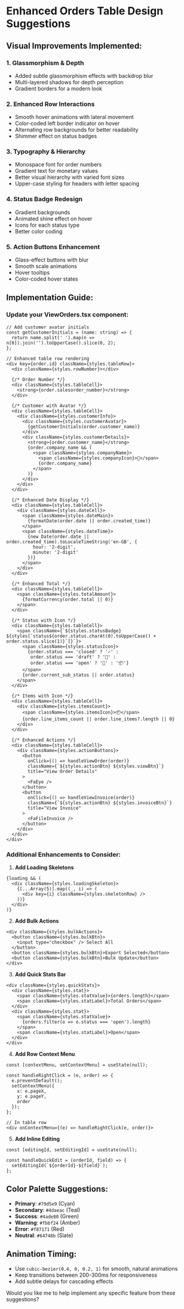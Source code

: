 # Enhanced Orders Table Design Suggestions

## Visual Improvements Implemented:

### 1. **Glassmorphism & Depth**
- Added subtle glassmorphism effects with backdrop blur
- Multi-layered shadows for depth perception
- Gradient borders for a modern look

### 2. **Enhanced Row Interactions**
- Smooth hover animations with lateral movement
- Color-coded left border indicator on hover
- Alternating row backgrounds for better readability
- Shimmer effect on status badges

### 3. **Typography & Hierarchy**
- Monospace font for order numbers
- Gradient text for monetary values
- Better visual hierarchy with varied font sizes
- Upper-case styling for headers with letter spacing

### 4. **Status Badge Redesign**
- Gradient backgrounds
- Animated shine effect on hover
- Icons for each status type
- Better color coding

### 5. **Action Buttons Enhancement**
- Glass-effect buttons with blur
- Smooth scale animations
- Hover tooltips
- Color-coded hover states

## Implementation Guide:

### Update your ViewOrders.tsx component:

```tsx
// Add customer avatar initials
const getCustomerInitials = (name: string) => {
  return name.split(' ').map(n => n[0]).join('').toUpperCase().slice(0, 2);
};

// Enhanced table row rendering
<div key={order.id} className={styles.tableRow}>
  <div className={styles.rowNumber}></div>
  
  {/* Order Number */}
  <div className={styles.tableCell}>
    <strong>{order.salesorder_number}</strong>
  </div>
  
  {/* Customer with Avatar */}
  <div className={styles.tableCell}>
    <div className={styles.customerInfo}>
      <div className={styles.customerAvatar}>
        {getCustomerInitials(order.customer_name)}
      </div>
      <div className={styles.customerDetails}>
        <strong>{order.customer_name}</strong>
        {order.company_name && (
          <span className={styles.companyName}>
            <span className={styles.companyIcon}>🏢</span>
            {order.company_name}
          </span>
        )}
      </div>
    </div>
  </div>
  
  {/* Enhanced Date Display */}
  <div className={styles.tableCell}>
    <div className={styles.dateCell}>
      <span className={styles.dateMain}>
        {formatDate(order.date || order.created_time)}
      </span>
      <span className={styles.dateTime}>
        {new Date(order.date || order.created_time).toLocaleTimeString('en-GB', {
          hour: '2-digit',
          minute: '2-digit'
        })}
      </span>
    </div>
  </div>
  
  {/* Enhanced Total */}
  <div className={styles.tableCell}>
    <span className={styles.totalAmount}>
      {formatCurrency(order.total || 0)}
    </span>
  </div>
  
  {/* Status with Icon */}
  <div className={styles.tableCell}>
    <span className={`${styles.statusBadge} ${styles[`status${order.status.charAt(0).toUpperCase() + order.status.slice(1)}`]}`}>
      <span className={styles.statusIcon}>
        {order.status === 'closed' ? '✓' : 
         order.status === 'draft' ? '📝' : 
         order.status === 'open' ? '🔄' : '📦'}
      </span>
      {order.current_sub_status || order.status}
    </span>
  </div>
  
  {/* Items with Icon */}
  <div className={styles.tableCell}>
    <div className={styles.itemsCount}>
      <span className={styles.itemsIcon}>📦</span>
      {order.line_items_count || order.line_items?.length || 0}
    </div>
  </div>
  
  {/* Enhanced Actions */}
  <div className={styles.tableCell}>
    <div className={styles.actionButtons}>
      <button
        onClick={() => handleViewOrder(order)}
        className={`${styles.actionBtn} ${styles.viewBtn}`}
        title="View Order Details"
      >
        <FaEye />
      </button>
      <button
        onClick={() => handleViewInvoice(order)}
        className={`${styles.actionBtn} ${styles.invoiceBtn}`}
        title="View Invoice"
      >
        <FaFileInvoice />
      </button>
    </div>
  </div>
</div>
```

### Additional Enhancements to Consider:

1. **Add Loading Skeletons**
```tsx
{loading && (
  <div className={styles.loadingSkeleton}>
    {[...Array(5)].map((_, i) => (
      <div key={i} className={styles.skeletonRow} />
    ))}
  </div>
)}
```

2. **Add Bulk Actions**
```tsx
<div className={styles.bulkActions}>
  <button className={styles.bulkBtn}>
    <input type="checkbox" /> Select All
  </button>
  <button className={styles.bulkBtn}>Export Selected</button>
  <button className={styles.bulkBtn}>Bulk Update</button>
</div>
```

3. **Add Quick Stats Bar**
```tsx
<div className={styles.quickStats}>
  <div className={styles.stat}>
    <span className={styles.statValue}>{orders.length}</span>
    <span className={styles.statLabel}>Total Orders</span>
  </div>
  <div className={styles.stat}>
    <span className={styles.statValue}>
      {orders.filter(o => o.status === 'open').length}
    </span>
    <span className={styles.statLabel}>Open</span>
  </div>
</div>
```

4. **Add Row Context Menu**
```tsx
const [contextMenu, setContextMenu] = useState(null);

const handleRightClick = (e, order) => {
  e.preventDefault();
  setContextMenu({
    x: e.pageX,
    y: e.pageY,
    order
  });
};

// In table row
<div onContextMenu={(e) => handleRightClick(e, order)}>
```

5. **Add Inline Editing**
```tsx
const [editingId, setEditingId] = useState(null);

const handleQuickEdit = (orderId, field) => {
  setEditingId(`${orderId}-${field}`);
};
```

## Color Palette Suggestions:

- **Primary**: `#79d5e9` (Cyan)
- **Secondary**: `#4daeac` (Teal)
- **Success**: `#4ade80` (Green)
- **Warning**: `#fbbf24` (Amber)
- **Error**: `#f87171` (Red)
- **Neutral**: `#64748b` (Slate)

## Animation Timing:

- Use `cubic-bezier(0.4, 0, 0.2, 1)` for smooth, natural animations
- Keep transitions between 200-300ms for responsiveness
- Add subtle delays for cascading effects

Would you like me to help implement any specific feature from these suggestions?